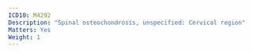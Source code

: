 ```yaml
---
ICD10: M4292
Description: "Spinal osteochondrosis, unspecified: Cervical region"
Matters: Yes
Weight: 1
---
```


